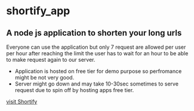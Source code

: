 # shortify_app
## A node js application to shorten your long urls

Everyone can use the application but only 7 request are allowed
per user per hour after reaching the limit the user has to wait 
for an hour to be able to make request again to our server.

 - Application is hosted on free tier for demo purpose so perfromance might be not very good.
 - Server might go down and may take 10-30sec sometimes to serve request due to spin off by hosting apps free tier.

[visit Shortify](https://shortify.up.railway.app/https://shortify.up.railway.app/)